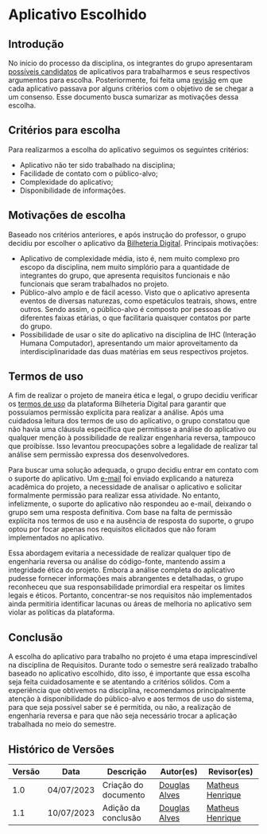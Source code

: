 # Aplicativo Escolhido

## Introdução

No início do processo da disciplina, os integrantes do grupo apresentaram [possíveis candidatos](https://github.com/Requisitos-de-Software/2023.1-BilheteriaDigital/issues/1) de aplicativos para trabalharmos e seus respectivos argumentos para escolha. Posteriormente, foi feita uma [revisão](https://github.com/Requisitos-de-Software/2023.1-BilheteriaDigital/issues/3) em que cada aplicativo passava por alguns critérios com o objetivo de se chegar a um consenso. Esse documento busca sumarizar as motivações dessa escolha.

## Critérios para escolha

Para realizarmos a escolha do aplicativo seguimos os seguintes critérios:

* Aplicativo não ter sido trabalhado na disciplina;
* Facilidade de contato com o público-alvo;
* Complexidade do aplicativo;
* Disponibilidade de informações.

## Motivações de escolha
Baseado nos critérios anteriores, e após instrução do professor, o grupo decidiu por escolher o aplicativo da [Bilheteria Digital](https://play.google.com/store/apps/details?id=com.bilheteriadigital.mobile&hl=pt_BR&gl=US). Principais motivações:

* Aplicativo de complexidade média, isto é, nem muito complexo pro escopo da disciplina, nem muito simplório para a quantidade de integrantes do grupo, que apresenta requisitos funcionais e não funcionais que seram trabalhados no projeto.
* Público-alvo amplo e de fácil acesso. Visto que o aplicativo apresenta eventos de diversas naturezas, como espetáculos teatrais, shows, entre outros. Sendo assim, o público-alvo é composto por pessoas de diferentes faixas etárias, o que facilitaria quaisquer contatos por parte do grupo.
* Possibilidade de usar o site do aplicativo na disciplina de IHC (Interação Humana Computador), apresentando um maior aproveitamento da interdisciplinaridade das duas matérias em seus respectivos projetos.

## Termos de uso

A fim de realizar o projeto de maneira ética e legal, o grupo decidiu verificar os [termos de uso](https://bilheteriadigital.zendesk.com/hc/pt-br/articles/4406996314516-Confira-aqui-os-Termos-de-Uso-da-Bilheteria-Digital) da plataforma Bilheteria Digital para garantir que possuíamos permissão explícita para realizar a análise. Após uma cuidadosa leitura dos termos de uso do aplicativo, o grupo constatou que não havia uma cláusula específica que permitisse a análise do aplicativo ou qualquer menção à possibilidade de realizar engenharia reversa, tampouco que proibísse. Isso levantou preocupações sobre a legalidade de realizar tal análise sem permissão expressa dos desenvolvedores.

Para buscar uma solução adequada, o grupo decidiu entrar em contato com o suporte do aplicativo. Um [e-mail](../assets/email-termo-de-uso.pdf) foi enviado explicando a natureza acadêmica do projeto, a necessidade de analisar o aplicativo e solicitar formalmente permissão para realizar essa atividade. No entanto, infelizmente, o suporte do aplicativo não respondeu ao e-mail, deixando o grupo sem uma resposta definitiva. Com base na falta de permissão explícita nos termos de uso e na ausência de resposta do suporte, o grupo optou por focar apenas nos requisitos elicitados que não foram implementados no aplicativo. 

Essa abordagem evitaria a necessidade de realizar qualquer tipo de engenharia reversa ou análise do código-fonte, mantendo assim a integridade ética do projeto. Embora a análise completa do aplicativo pudesse fornecer informações mais abrangentes e detalhadas, o grupo reconheceu que sua responsabilidade primordial era respeitar os limites legais e éticos. Portanto, concentrar-se nos requisitos não implementados ainda permitiria identificar lacunas ou áreas de melhoria no aplicativo sem violar as políticas da plataforma.

## Conclusão

A escolha do aplicativo para trabalho no projeto é uma etapa imprescindível na disciplina de Requisitos. Durante todo o semestre será realizado trabalho baseado no aplicativo escolhido, dito isso, é importante que essa escolha seja feita cuidadosamente e se atentando a critérios sólidos. Com a experiência que obtivemos na disciplina, recomendamos principalmente atenção à disponibilidade do público-alvo e aos termos de uso do sistema, para que seja possível saber se é permitida, ou não, a realização de engenharia reversa e para que não seja necessário trocar a aplicação trabalhada no meio do semestre.

## Histórico de Versões

Versão  |   Data   | Descrição | Autor(es) | Revisor(es)
--------- | ------ | ------ | ---------- | ----------
1.0 | 04/07/2023 | Criação do documento | [Douglas Alves](https://github.com/dougalvs) | [Matheus Henrique](https://github.com/mathonaut)
1.1 | 10/07/2023 | Adição da conclusão | [Douglas Alves](https://github.com/dougalvs) | [Matheus Henrique](https://github.com/mathonaut)
